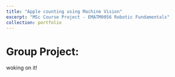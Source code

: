 ```yaml
---
title: "Apple counting using Machine Vision"
excerpt: "MSc Course Project - EMATM0056 Robotic Fundamentals"
collection: portfolio
---
```



Group Project:
======

woking on it!

